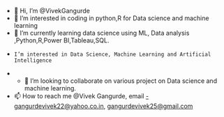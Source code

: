 - 👋 Hi, I’m @VivekGangurde
- 👀 I’m interested in coding in python,R for Data science and machine learning
- 🌱 I’m currently learning data science using ML,  Data analysis ,Python,R,Power BI,Tableau,SQL. 
-     I’m interested in Data Science, Machine Learning and Artificial Intelligence
- - 💞️ I’m looking to collaborate on various project on Data science and machine learning.
- 📫 How to reach me @Vivek Gangurde, email -gangurdevivek22@yahoo.co.in, gangurdevivek25@gmail.com

<!---
VivekGangurde/VivekGangurde is a ✨ special ✨ repository because its `README.md` (this file) appears on your GitHub profile.
You can click the Preview link to take a look at your changes.
--->
